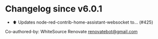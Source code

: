 # Changelog since v6.0.1
- :arrow_up: Updates node-red-contrib-home-assistant-websocket to… (#425)

Co-authored-by: WhiteSource Renovate <renovatebot@gmail.com> 
